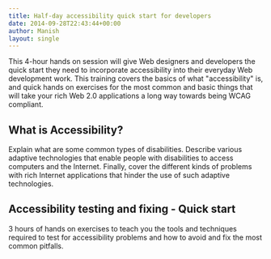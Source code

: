 ```yaml
---
title: Half-day accessibility quick start for developers
date: 2014-09-28T22:43:44+00:00
author: Manish
layout: single
---
```

This 4-hour hands on session will give Web designers and developers the quick start they need to incorporate accessibility into their everyday Web development work. This training covers the basics of what "accessibility" is, and quick hands on exercises for the most common and basic things that will take your rich Web 2.0 applications a long way towards being WCAG compliant.

## What is Accessibility?
Explain what are some common types of disabilities. Describe various adaptive technologies that enable people with disabilities to access computers and the Internet. Finally, cover the different kinds of problems with rich Internet applications that hinder the use of such adaptive technologies.

## Accessibility testing and fixing - Quick start
3 hours of hands on exercises to teach you the tools and techniques required to test for accessibility problems and how to avoid and fix the most common pitfalls.
